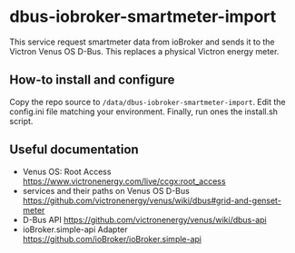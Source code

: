 # dbus-iobroker-smartmeter-import
This service request smartmeter data from ioBroker and sends it to the Victron Venus OS D-Bus. This replaces a physical Victron energy meter.

## How-to install and configure
Copy the repo source to `/data/dbus-iobroker-smartmeter-import`.
Edit the config.ini file matching your environment.
Finally, run ones the install.sh script.

## Useful documentation
- Venus OS: Root Access https://www.victronenergy.com/live/ccgx:root_access   
- services and their paths on Venus OS D-Bus https://github.com/victronenergy/venus/wiki/dbus#grid-and-genset-meter   
- D-Bus API https://github.com/victronenergy/venus/wiki/dbus-api
- ioBroker.simple-api Adapter https://github.com/ioBroker/ioBroker.simple-api
